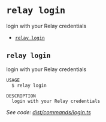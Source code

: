 `relay login`
=============

login with your Relay credentials

* [`relay login`](#relay-login)

## `relay login`

login with your Relay credentials

```
USAGE
  $ relay login

DESCRIPTION
  login with your Relay credentials
```

_See code: [dist/commands/login.ts](https://github.com/relaypro/relay-cli/blob/v1.2.1/dist/commands/login.ts)_
